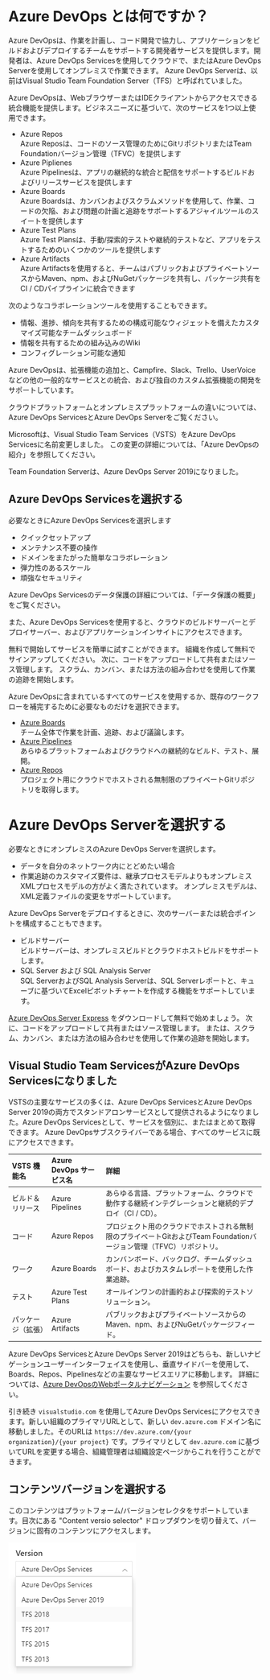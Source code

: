 # Azure DevOps とは何ですか？

Azure DevOpsは、作業を計画し、コード開発で協力し、アプリケーションをビルドおよびデプロイするチームをサポートする開発者サービスを提供します。開発者は、Azure DevOps Servicesを使用してクラウドで、またはAzure DevOps Serverを使用してオンプレミスで作業できます。 Azure DevOps Serverは、以前はVisual Studio Team Foundation Server（TFS）と呼ばれていました。

Azure DevOpsは、WebブラウザーまたはIDEクライアントからアクセスできる統合機能を提供します。ビジネスニーズに基づいて、次のサービスを1つ以上使用できます。

- Azure Repos<br />Azure Reposは、コードのソース管理のためにGitリポジトリまたはTeam Foundationバージョン管理（TFVC）を提供します
- Azure Piplienes<br />Azure Pipelinesは、アプリの継続的な統合と配信をサポートするビルドおよびリリースサービスを提供します
- Azure Boards<br />Azure Boardsは、カンバンおよびスクラムメソッドを使用して、作業、コードの欠陥、および問題の計画と追跡をサポートするアジャイルツールのスイートを提供します
- Azure Test Plans<br />Azure Test Plansは、手動/探索的テストや継続的テストなど、アプリをテストするためのいくつかのツールを提供します
- Azure Artifacts<br />Azure Artifactsを使用すると、チームはパブリックおよびプライベートソースからMaven、npm、およびNuGetパッケージを共有し、パッケージ共有をCI / CDパイプラインに統合できます

次のようなコラボレーションツールを使用することもできます。

- 情報、進捗、傾向を共有するための構成可能なウィジェットを備えたカスタマイズ可能なチームダッシュボード
- 情報を共有するための組み込みのWiki
- コンフィグレーション可能な通知

Azure DevOpsは、拡張機能の追加と、Campfire、Slack、Trello、UserVoiceなどの他の一般的なサービスとの統合、および独自のカスタム拡張機能の開発をサポートしています。

クラウドプラットフォームとオンプレミスプラットフォームの違いについては、Azure DevOps ServicesとAzure DevOps Serverをご覧ください。

Microsoftは、Visual Studio Team Services（VSTS）をAzure DevOps Servicesに名前変更しました。 この変更の詳細については、「Azure DevOpsの紹介」を参照してください。

Team Foundation Serverは、Azure DevOps Server 2019になりました。

## Azure DevOps Servicesを選択する

必要なときにAzure DevOps Servicesを選択します

- クイックセットアップ
- メンテナンス不要の操作
- ドメインをまたがった簡単なコラボレーション
- 弾力性のあるスケール
- 頑強なセキュリティ

Azure DevOps Servicesのデータ保護の詳細については、「データ保護の概要」をご覧ください。

また、Azure DevOps Servicesを使用すると、クラウドのビルドサーバーとデプロイサーバー、およびアプリケーションインサイトにアクセスできます。

無料で開始してサービスを簡単に試すことができます。 組織を作成して無料でサインアップしてください。 次に、コードをアップロードして共有またはソース管理します。 スクラム、カンバン、または方法の組み合わせを使用して作業の追跡を開始します。

Azure DevOpsに含まれているすべてのサービスを使用するか、既存のワークフローを補完するために必要なものだけを選択できます。

- [Azure Boards](https://azure.microsoft.com/services/devops/boards/)<br />チーム全体で作業を計画、追跡、および議論します。
- [Azure Pipelines](https://azure.microsoft.com/services/devops/pipelines/)<br />あらゆるプラットフォームおよびクラウドへの継続的なビルド、テスト、展開。
- [Azure Repos](https://azure.microsoft.com/services/devops/repos/)<br />プロジェクト用にクラウドでホストされる無制限のプライベートGitリポジトリを取得します。
# Azure DevOps Serverを選択する

必要なときにオンプレミスのAzure DevOps Serverを選択します。

- データを自分のネットワーク内にとどめたい場合
- 作業追跡のカスタマイズ要件は、継承プロセスモデルよりもオンプレミスXMLプロセスモデルの方がよく満たされています。 オンプレミスモデルは、XML定義ファイルの変更をサポートしています。

Azure DevOps Serverをデプロイするときに、次のサーバーまたは統合ポイントを構成することもできます。

- ビルドサーバー<br />ビルドサーバーは、オンプレミスビルドとクラウドホストビルドをサポートします。
- SQL Server および SQL Analysis Server<br />SQL ServerおよびSQL Analysis Serverは、SQL Serverレポートと、キューブに基づいてExcelピボットチャートを作成する機能をサポートしています。

[Azure DevOps Server Express](https://go.microsoft.com/fwlink/?LinkId=2041269&clcid=0x409) をダウンロードして無料で始めましょう。 次に、コードをアップロードして共有またはソース管理します。 または、スクラム、カンバン、または方法の組み合わせを使用して作業の追跡を開始します。

## Visual Studio Team ServicesがAzure DevOps Servicesになりました

VSTSの主要なサービスの多くは、Azure DevOps ServicesとAzure DevOps Server 2019の両方でスタンドアロンサービスとして提供されるようになりました。Azure DevOps Servicesとして、サービスを個別に、またはまとめて取得できます。 Azure DevOpsサブスクライバーである場合、すべてのサービスに既にアクセスできます。

| VSTS 機能名 | Azure DevOps サービス名 | 詳細 |
| :--------- | :-------------------- | :----- |
| ビルド＆リリース | Azure Pipelines | あらゆる言語、プラットフォーム、クラウドで動作する継続インテグレーションと継続的デプロイ（CI / CD）。 |
| コード | Azure Repos | プロジェクト用のクラウドでホストされる無制限のプライベートGitおよびTeam Foundationバージョン管理（TFVC）リポジトリ。 |
| ワーク | Azure Boards | カンバンボード、バックログ、チームダッシュボード、およびカスタムレポートを使用した作業追跡。 |
| テスト | Azure Test Plans | オールインワンの計画的および探索的テストソリューション。 |
| パッケージ（拡張） | Azure Artifacts | パブリックおよびプライベートソースからのMaven、npm、およびNuGetパッケージフィード。 |


Azure DevOps ServicesとAzure DevOps Server 2019はどちらも、新しいナビゲーションユーザーインターフェイスを使用し、垂直サイドバーを使用して、Boards、Repos、Pipelinesなどの主要なサービスエリアに移動します。 詳細については、[Azure DevOpsのWebポータルナビゲーション](https://docs.microsoft.com/ja-jp/azure/devops/project/navigation/index?view=azure-devops) を参照してください。

引き続き `visualstudio.com` を使用してAzure DevOps Servicesにアクセスできます。新しい組織のプライマリURLとして、新しい `dev.azure.com` ドメイン名に移動しました。そのURLは `https://dev.azure.com/{your organization}/{your project}` です。プライマリとして `dev.azure.com` に基づいてURLを変更する場合、組織管理者は組織設定ページからこれを行うことができます。

## コンテンツバージョンを選択する

このコンテンツはプラットフォーム/バージョンセレクタをサポートしています。目次にある "Content versio selector" ドロップダウンを切り替えて、バージョンに固有のコンテンツにアクセスします。

![Contents version selector](version-selector.png)